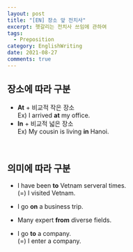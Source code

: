 ```yaml
---
layout: post
title: "[EN] 장소 앞 전치사"
excerpt: 헷갈리는 전치사 쓰임에 관하여
tags:
  - Preposition
category: EnglishWriting
date: 2021-08-27
comments: true
---
```


## 장소에 따라 구분

 - **At** + 비교적 작은 장소
   <br> Ex) I arrived **at** my office.
 - **In** + 비교적 넓은 장소
   <br> Ex) My cousin is living **in** Hanoi.

<br>

## 의미에 따라 구분

 - I have been **to** Vetnam serveral times.
  <br> (=) I visited Vetnam.
 - I go **on** a business trip.

 - Many expert **from** diverse fields. 

 - I go **to** a company.
   <Br> (=) I enter a company.







